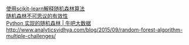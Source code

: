 
[使用scikit-learn解释随机森林算法](http://www.csdn.net/article/2015-10-08/2825851)  
[随机森林不可思议的有效性](http://www.csdn.net/article/1970-01-01/2825795)  
[Python 实现的随机森林 | 牛吧大数据](http://www.oschina.net/translate/random-forests-in-python?print)
http://www.analyticsvidhya.com/blog/2015/09/random-forest-algorithm-multiple-challenges/  
